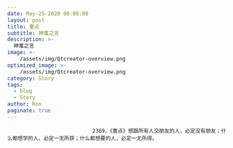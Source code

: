 ```yaml
---
date: May-25-2020 00:00:00
layout: post
title: 重点
subtitle: 神寓之言
description: >-
  神寓之言
image: >-
    /assets/img/Qtcreator-overview.png
optimized_image: >-
    /assets/img/Qtcreator-overview.png
category: Story
tags:
  - blog
  - Story
author: Ron
paginate: true
---
```


							　　2369，《重点》想跟所有人交朋友的人，必定没有朋友；什么都想学的人，必定一无所获；什么都想要的人，必定一无所得。
							
							
						